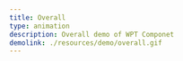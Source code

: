 ```yaml
---
title: Overall
type: animation
description: Overall demo of WPT Componet
demolink: ./resources/demo/overall.gif
---
```

